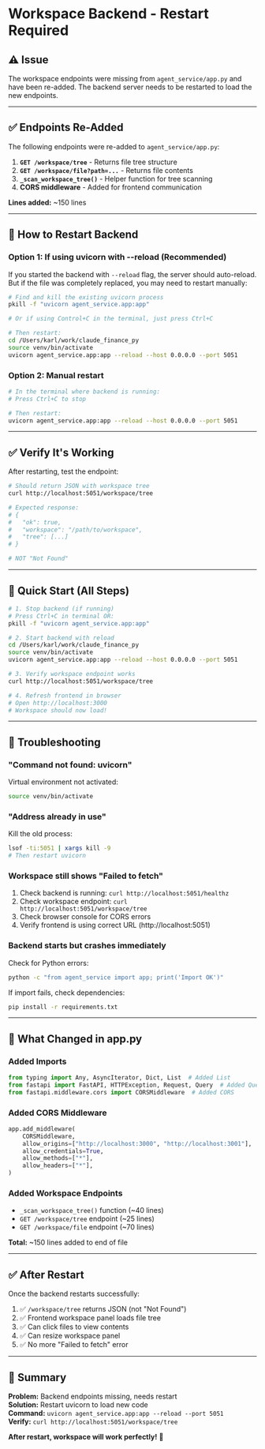 # Workspace Backend - Restart Required

## ⚠️ Issue

The workspace endpoints were missing from `agent_service/app.py` and have been re-added. The backend server needs to be restarted to load the new endpoints.

---

## ✅ Endpoints Re-Added

The following endpoints were re-added to `agent_service/app.py`:

1. **`GET /workspace/tree`** - Returns file tree structure
2. **`GET /workspace/file?path=...`** - Returns file contents
3. **`_scan_workspace_tree()`** - Helper function for tree scanning
4. **CORS middleware** - Added for frontend communication

**Lines added:** ~150 lines

---

## 🔄 How to Restart Backend

### Option 1: If using uvicorn with --reload (Recommended)

If you started the backend with `--reload` flag, the server should auto-reload. But if the file was completely replaced, you may need to restart manually:

```bash
# Find and kill the existing uvicorn process
pkill -f "uvicorn agent_service.app:app"

# Or if using Control+C in the terminal, just press Ctrl+C

# Then restart:
cd /Users/karl/work/claude_finance_py
source venv/bin/activate
uvicorn agent_service.app:app --reload --host 0.0.0.0 --port 5051
```

### Option 2: Manual restart

```bash
# In the terminal where backend is running:
# Press Ctrl+C to stop

# Then restart:
uvicorn agent_service.app:app --reload --host 0.0.0.0 --port 5051
```

---

## ✅ Verify It's Working

After restarting, test the endpoint:

```bash
# Should return JSON with workspace tree
curl http://localhost:5051/workspace/tree

# Expected response:
# {
#   "ok": true,
#   "workspace": "/path/to/workspace",
#   "tree": [...]
# }

# NOT "Not Found"
```

---

## 🎯 Quick Start (All Steps)

```bash
# 1. Stop backend (if running)
# Press Ctrl+C in terminal OR:
pkill -f "uvicorn agent_service.app:app"

# 2. Start backend with reload
cd /Users/karl/work/claude_finance_py
source venv/bin/activate
uvicorn agent_service.app:app --reload --host 0.0.0.0 --port 5051

# 3. Verify workspace endpoint works
curl http://localhost:5051/workspace/tree

# 4. Refresh frontend in browser
# Open http://localhost:3000
# Workspace should now load!
```

---

## 🐛 Troubleshooting

### "Command not found: uvicorn"

Virtual environment not activated:
```bash
source venv/bin/activate
```

### "Address already in use"

Kill the old process:
```bash
lsof -ti:5051 | xargs kill -9
# Then restart uvicorn
```

### Workspace still shows "Failed to fetch"

1. Check backend is running: `curl http://localhost:5051/healthz`
2. Check workspace endpoint: `curl http://localhost:5051/workspace/tree`
3. Check browser console for CORS errors
4. Verify frontend is using correct URL (http://localhost:5051)

### Backend starts but crashes immediately

Check for Python errors:
```bash
python -c "from agent_service import app; print('Import OK')"
```

If import fails, check dependencies:
```bash
pip install -r requirements.txt
```

---

## 📝 What Changed in app.py

### Added Imports
```python
from typing import Any, AsyncIterator, Dict, List  # Added List
from fastapi import FastAPI, HTTPException, Request, Query  # Added Query
from fastapi.middleware.cors import CORSMiddleware  # Added CORS
```

### Added CORS Middleware
```python
app.add_middleware(
    CORSMiddleware,
    allow_origins=["http://localhost:3000", "http://localhost:3001"],
    allow_credentials=True,
    allow_methods=["*"],
    allow_headers=["*"],
)
```

### Added Workspace Endpoints
- `_scan_workspace_tree()` function (~40 lines)
- `GET /workspace/tree` endpoint (~25 lines)
- `GET /workspace/file` endpoint (~70 lines)

**Total:** ~150 lines added to end of file

---

## ✅ After Restart

Once the backend restarts successfully:

1. ✅ `/workspace/tree` returns JSON (not "Not Found")
2. ✅ Frontend workspace panel loads file tree
3. ✅ Can click files to view contents
4. ✅ Can resize workspace panel
5. ✅ No more "Failed to fetch" error

---

## 🎉 Summary

**Problem:** Backend endpoints missing, needs restart  
**Solution:** Restart uvicorn to load new code  
**Command:** `uvicorn agent_service.app:app --reload --port 5051`  
**Verify:** `curl http://localhost:5051/workspace/tree`

**After restart, workspace will work perfectly!** 🚀

